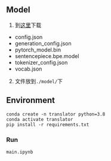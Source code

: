 ## Model
1. 到[这里](https://huggingface.co/facebook/m2m100_418M/tree/main)下载
- config.json
- generation_config.json
- pytorch_model.bin
- sentencepiece.bpe.model
- tokenizer_config.json
- vocab.json
2. 文件放到`./model/`下


## Environment
```
conda create -n translator python=3.8
conda activate translator
pip install -r requirements.txt
```


### Run
```
main.ipynb
```